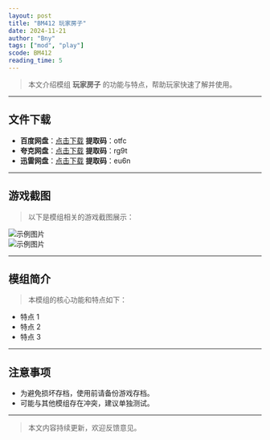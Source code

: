 ```yaml
---
layout: post
title: "BM412 玩家房子"
date: 2024-11-21
author: "Bny"
tags: ["mod", "play"]
scode: BM412
reading_time: 5
---
```


> 本文介绍模组 **玩家房子** 的功能与特点，帮助玩家快速了解并使用。

---





## 文件下载
- **百度网盘**：[点击下载](https://pan.baidu.com/s/11Ii1Lad9zpj89k8YKfp6Dw?pwd=otfc)  **提取码**：otfc  
- **夸克网盘**：[点击下载](https://pan.quark.cn/s/fd8159e352b8?pwd=rg9t)  **提取码**：rg9t  
- **迅雷网盘**：[点击下载](https://pan.xunlei.com/s/VOCCbYzkbGWPPUUdfuCFPd_KA1?pwd=eu6n)  **提取码**：eu6n  

---

## 游戏截图
> 以下是模组相关的游戏截图展示：

![示例图片](https://example.com/screenshot1.jpg)  
![示例图片](https://example.com/screenshot2.jpg)

---

## 模组简介
> 本模组的核心功能和特点如下：
- 特点 1
- 特点 2
- 特点 3

---

## 注意事项
- 为避免损坏存档，使用前请备份游戏存档。
- 可能与其他模组存在冲突，建议单独测试。

---

> 本文内容持续更新，欢迎反馈意见。
